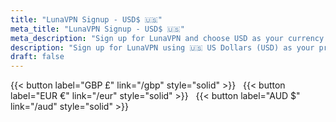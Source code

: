 ```yaml
---
title: "LunaVPN Signup - USD$ 🇺🇸"
meta_title: "LunaVPN Signup - USD$ 🇺🇸"
meta_description: "Sign up for LunaVPN and choose USD as your currency for secure and fast VPN access."
description: "Sign up for LunaVPN using 🇺🇸 US Dollars (USD) as your preferred currency. Enjoy a secure and reliable VPN service."
draft: false
---
```


<!-- <div class="text-center">{{< button label="Euro (EUR €)" link="/eur" style="solid" >}} &nbsp; {{< button label="British Pound (GBP £)" link="/gbp" style="solid" >}}</div> -->
<div class="text-center">
    {{< button label="GBP £" link="/gbp" style="solid" >}} &nbsp;
    {{< button label="EUR €" link="/eur" style="solid" >}} &nbsp;
    {{< button label="AUD $" link="/aud" style="solid" >}}
</div>

<script async src="https://js.stripe.com/v3/pricing-table.js"></script>
<stripe-pricing-table pricing-table-id="prctbl_1OUK8SKcwfnufCukF6Z7M5Yw"
                      publishable-key="pk_live_51HiceVKcwfnufCukysfNCrit41gP7mloLigxYx0DFDZypWa4V6nzrxQtBgwPwKU5mVa4fzx4MKQQ61hAJSRLXSuJ00vUV97aru">
</stripe-pricing-table>

